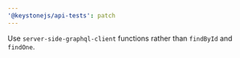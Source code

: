 ```yaml
---
'@keystonejs/api-tests': patch
---
```


Use `server-side-graphql-client` functions rather than `findById` and `findOne`.
